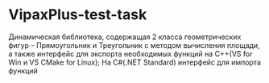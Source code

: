 # VipaxPlus-test-task
Динамическая библиотека, содержащая 2 класса геометрических фигур – Прямоугольник и Треугольник с методом вычисления площади, а также интерфейс для экспорта необходимых функций на C++(VS for Win и VS CMake for Linux); На C#(.NET Standard) интерфейс для импорта функций

